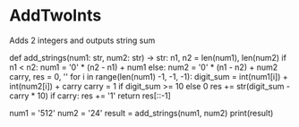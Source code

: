 # AddTwoInts
Adds 2 integers and outputs string sum

def add_strings(num1: str, num2: str) -> str:
    n1, n2 = len(num1), len(num2)
    if n1 < n2:
        num1 = '0' * (n2 - n1) + num1
    else:
        num2 = '0' * (n1 - n2) + num2
    carry, res = 0, ''
    for i in range(len(num1) -1, -1, -1):
        digit_sum = int(num1[i]) + int(num2[i]) + carry
        carry = 1 if digit_sum >= 10 else 0
        res += str(digit_sum - carry * 10)
    if carry:
        res += '1'
    return res[::-1]

num1 = '512'
num2 = '24'
result = add_strings(num1, num2)
print(result)
